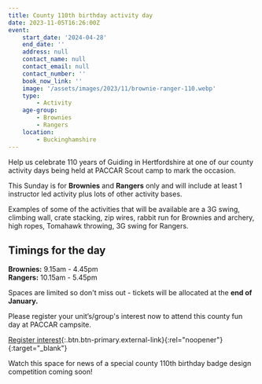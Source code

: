 ```yaml
---
title: County 110th birthday activity day
date: 2023-11-05T16:26:00Z
event:
    start_date: '2024-04-28'
    end_date: ''
    address: null
    contact_name: null
    contact_email: null
    contact_number: ''
    book_now_link: ''
    image: '/assets/images/2023/11/brownie-ranger-110.webp'
    type:
        - Activity
    age-group:
        - Brownies
        - Rangers
    location:
        - Buckinghamshire
---
```

Help us celebrate 110 years of Guiding in Hertfordshire at one of our county activity days being held at PACCAR Scout camp to mark the occasion.

This Sunday is for **Brownies** and **Rangers** only and will include at least 1 instructor led activity plus lots of other activity bases.

Examples of some of the activities that will be available are a 3G swing, climbing wall, crate stacking, zip wires, rabbit run for Brownies and archery, high ropes, Tomahawk throwing, 3G swing for Rangers.

## Timings for the day

**Brownies:** 9.15am - 4.45pm  
**Rangers:** 10.15am - 5.45pm

Spaces are limited so don't miss out - tickets will be allocated at the **end of January.**

Please register your unit’s/group's interest now to attend this county fun day at PACCAR campsite.

[Register interest](https://forms.office.com/e/HJB0NS3dL9){:.btn.btn-primary.external-link}{:rel="noopener"}{:target="_blank"}

Watch this space for news of a special county 110th birthday badge design competition coming soon!
